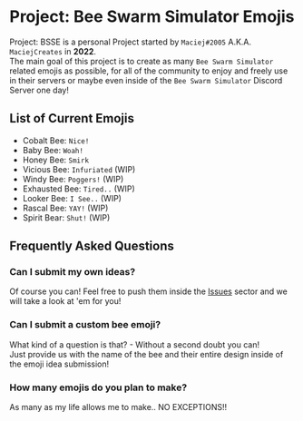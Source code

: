 # Project: Bee Swarm Simulator Emojis
Project: BSSE is a personal Project started by `Maciej#2005` A.K.A. `MaciejCreates` in **2022**.  
The main goal of this project is to create as many `Bee Swarm Simulator` related emojis as possible, for all of the community to enjoy and freely use in their servers or maybe even inside of the `Bee Swarm Simulator` Discord Server one day!  

## List of Current Emojis
+ Cobalt Bee: `Nice!`
+ Baby Bee: `Woah!`
+ Honey Bee: `Smirk`
+ Vicious Bee: `Infuriated` (WIP)
+ Windy Bee: `Poggers!` (WIP)
+ Exhausted Bee: `Tired..` (WIP)
+ Looker Bee: `I See..` (WIP)
+ Rascal Bee: `YAY!` (WIP)
+ Spirit Bear: `Shut!` (WIP)

## Frequently Asked Questions
### Can I submit my own ideas?
Of course you can! 
Feel free to push them inside the [Issues](https://github.com/CherryRBLX/Project-BSS-Emojis/issues) sector and we will take a look at 'em for you!

### Can I submit a custom bee emoji?
What kind of a question is that? - Without a second doubt you can!  
Just provide us with the name of the bee and their entire design inside of the emoji idea submission!

### How many emojis do you plan to make?
As many as my life allows me to make.. NO EXCEPTIONS!!
